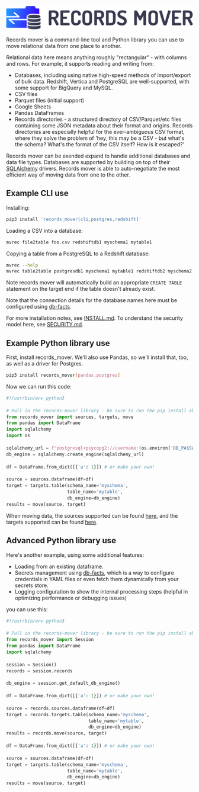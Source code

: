 <img src="https://raw.githubusercontent.com/bluelabsio/records-mover/add_logo/docs/records-mover-horizontal.png" alt="Records Mover"/>

Records mover is a command-line tool and Python library you can
use to move relational data from one place to another.

Relational data here means anything roughly "rectangular" - with
columns and rows.  For example, it supports reading and writing from:

* Databases, including using native high-speed methods of
  import/export of bulk data.  Redshift, Vertica and PostgreSQL are
  well-supported, with some support for BigQuery and MySQL.
* CSV files
* Parquet files (initial support)
* Google Sheets
* Pandas DataFrames
* Records directories - a structured directory of CSV/Parquet/etc
  files containing some JSON metadata about their format and origins.
  Records directories are especially helpful for the ever-ambiguous
  CSV format, where they solve the problem of 'hey, this may be a
  CSV - but what's the schema?  What's the format of the CSV itself?
  How is it escaped?'

Records mover can be exended expand to handle additional databases
and data file types.  Databases are supported by building on top of
their [SQLAlchemy](https://www.sqlalchemy.org/) drivers.  Records
mover is able to auto-negotiate the most efficient way of moving data
from one to the other.

## Example CLI use

Installing:

```sh
pip3 install 'records_mover[cli,postgres,redshift]'
```

Loading a CSV into a database:

```sh
mvrec file2table foo.csv redshiftdb1 myschema1 mytable1
```

Copying a table from a PostgreSQL to a Redshift database:

```sh
mvrec --help
mvrec table2table postgresdb1 myschema1 mytable1 redshiftdb2 myschema2 mytable2
```

Note records mover will automatically build an appropriate `CREATE
TABLE` statement on the target end if the table doesn't already exist.

Note that the connection details for the database names here must be
configured using
[db-facts](https://github.com/bluelabsio/db-facts/blob/master/CONFIGURATION.md).

For more installation notes, see [INSTALL.md](./docs/INSTALL.md).  To
understand the security model here, see [SECURITY.md](./docs/SECURITY.md).

## Example Python library use

First, install records_mover.  We'll also use Pandas, so we'll install
that, too, as well as a driver for Postgres.

```sh
pip3 install records_mover[pandas,postgres]
```

Now we can run this code:

```python
#!/usr/bin/env python3

# Pull in the records-mover library - be sure to run the pip install above first!
from records_mover import sources, targets, move
from pandas import DataFrame
import sqlalchemy
import os

sqlalchemy_url = f"postgresql+psycopg2://username:{os.environ['DB_PASSWORD']}@hostname/database_name"
db_engine = sqlalchemy.create_engine(sqlalchemy_url)

df = DataFrame.from_dict([{'a': 1}]) # or make your own!

source = sources.dataframe(df=df)
target = targets.table(schema_name='myschema',
                       table_name='mytable',
                       db_engine=db_engine)
results = move(source, target)
```

When moving data, the sources supported can be found
[here](./records_mover/records/sources/factory.py), and the
targets supported can be found [here](./records_mover/records/targets/factory.py).

## Advanced Python library use

Here's another example, using some additional features:

* Loading from an existing dataframe.
* Secrets management using
  [db-facts](https://github.com/bluelabsio/db-facts), which is a way
  to configure credentials in YAML files or even fetch them
  dynamically from your secrets store.
* Logging configuration to show the internal processing steps (helpful
  in optimizing performance or debugging issues)

you can use this:

```python
#!/usr/bin/env python3

# Pull in the records-mover library - be sure to run the pip install above first!
from records_mover import Session
from pandas import DataFrame
import sqlalchemy

session = Session()
records = session.records

db_engine = session.get_default_db_engine()

df = DataFrame.from_dict([{'a': 1}]) # or make your own!

source = records.sources.dataframe(df=df)
target = records.targets.table(schema_name='myschema',
                               table_name='mytable',
                               db_engine=db_engine)
results = records.move(source, target)

df = DataFrame.from_dict([{'a': 1}]) # or make your own!

source = sources.dataframe(df=df)
target = targets.table(schema_name='myschema',
                       table_name='mytable',
                       db_engine=db_engine)
results = move(source, target)
```
